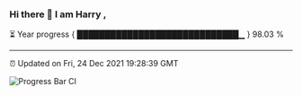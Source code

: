 ### Hi there 👋 I am Harry , 

⏳ Year progress { █████████████████████████████▁ } 98.03 %

---

⏰ Updated on Fri, 24 Dec 2021 19:28:39 GMT

![Progress Bar CI](https://github.com/duykhang68/duykhang68/workflows/Progress%20Bar%20CI/badge.svg)
